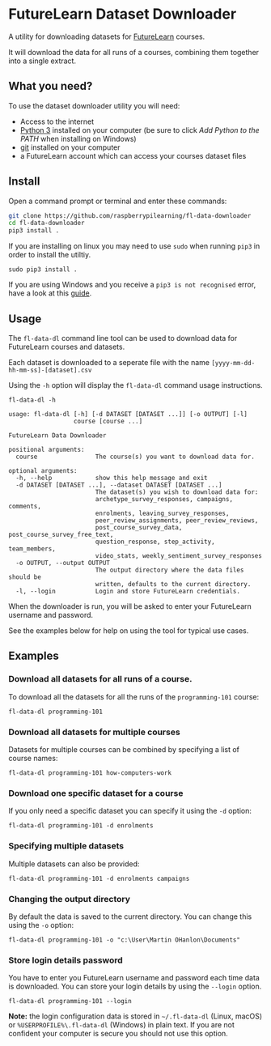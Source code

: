 # FutureLearn Dataset Downloader

A utility for downloading datasets for [FutureLearn](https://futurelearn.com) courses.

It will download the data for all runs of a courses, combining them together into a single extract.

## What you need?

To use the dataset downloader utility you will need:
- Access to the internet
- [Python 3](https://www.python.org/downloads/) installed on your computer (be sure to click *Add Python to the PATH* when installing on Windows)
- [git](https://git-scm.com/downloads) installed on your computer
- a FutureLearn account which can access your courses dataset files

## Install

Open a command prompt or terminal and enter these commands:

```bash
git clone https://github.com/raspberrypilearning/fl-data-downloader
cd fl-data-downloader
pip3 install .
```

If you are installing on linux you may need to use `sudo` when running `pip3` in order to install the utiltiy.

```
sudo pip3 install .
```

If you are using Windows and you receive a `pip3 is not recognised` error, have a look at this [guide](https://projects.raspberrypi.org/en/projects/using-pip-on-windows).


## Usage

The `fl-data-dl` command line tool can be used to download data for FutureLearn courses and datasets.

Each dataset is downloaded to a seperate file with the name `[yyyy-mm-dd-hh-mm-ss]-[dataset].csv`

Using the `-h` option will display the `fl-data-dl` command usage instructions.

```
fl-data-dl -h
```

```
usage: fl-data-dl [-h] [-d DATASET [DATASET ...]] [-o OUTPUT] [-l]
                  course [course ...]

FutureLearn Data Downloader

positional arguments:
  course                The course(s) you want to download data for.

optional arguments:
  -h, --help            show this help message and exit
  -d DATASET [DATASET ...], --dataset DATASET [DATASET ...]
                        The dataset(s) you wish to download data for:
                        archetype_survey_responses, campaigns, comments,
                        enrolments, leaving_survey_responses,
                        peer_review_assignments, peer_review_reviews,
                        post_course_survey_data, post_course_survey_free_text,
                        question_response, step_activity, team_members,
                        video_stats, weekly_sentiment_survey_responses
  -o OUTPUT, --output OUTPUT
                        The output directory where the data files should be
                        written, defaults to the current directory.
  -l, --login           Login and store FutureLearn credentials.
```

When the downloader is run, you will be asked to enter your FutureLearn username and password. 

See the examples below for help on using the tool for typical use cases.

## Examples

### Download all datasets for all runs of a course.

To download all the datasets for all the runs of the `programming-101` course:

```
fl-data-dl programming-101
```

### Download all datasets for multiple courses

Datasets for multiple courses can be combined by specifying a list of course names:

```
fl-data-dl programming-101 how-computers-work
```

### Download one specific dataset for a course

If you only need a specific dataset you can specify it using the `-d` option:

```
fl-data-dl programming-101 -d enrolments
```

### Specifying multiple datasets

Multiple datasets can also be provided:

```
fl-data-dl programming-101 -d enrolments campaigns
```

### Changing the output directory 

By default the data is saved to the current directory. You can change this using the `-o` option:

```
fl-data-dl programming-101 -o "c:\User\Martin OHanlon\Documents"
```

### Store login details password

You have to enter you FutureLearn username and password each time data is downloaded. You can store your login details by using the `--login` option.

```
fl-data-dl programming-101 --login
```

**Note:** the login configuration data is stored in `~/.fl-data-dl` (Linux, macOS) or `%USERPROFILE%\.fl-data-dl` (Windows) in plain text. If you are not confident your computer is secure you should not use this option.
